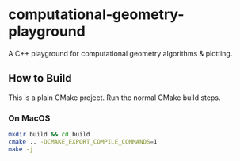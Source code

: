 # computational-geometry-playground
A C++ playground for computational geometry algorithms &amp; plotting.

## How to Build
This is a plain CMake project. Run the normal CMake build steps.

### On MacOS
```bash
mkdir build && cd build
cmake .. -DCMAKE_EXPORT_COMPILE_COMMANDS=1
make -j
```
